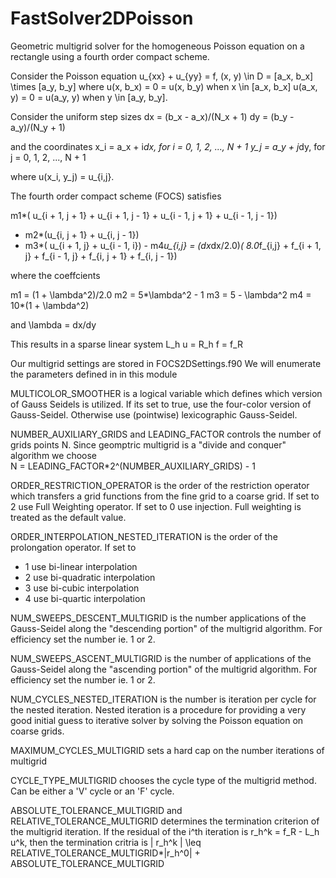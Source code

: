 # FastSolver2DPoisson
Geometric multigrid solver for the homogeneous Poisson equation on a rectangle using a fourth order compact scheme. 

Consider the Poisson equation 
u_{xx} + u_{yy} = f, (x, y) \in D = [a_x, b_x] \times [a_y, b_y]
where 
u(x, b_x) = 0 = u(x, b_y) when x \in [a_x, b_x]
u(a_x, y) = 0 = u(a_y, y) when y \in [a_y, b_y]. 

Consider the uniform step sizes 
dx = (b_x - a_x)/(N_x + 1) 
dy = (b_y - a_y)/(N_y + 1)

and the coordinates 
x_i = a_x + i*dx, for i = 0, 1, 2, ..., N + 1
y_j = a_y + j*dy, for j = 0, 1, 2, ..., N + 1

where u(x_i, y_j) = u_{i,j}. 

The fourth order compact scheme (FOCS) satisfies 

m1*( u_{i + 1, j + 1} + u_{i + 1, j - 1} + u_{i - 1, j + 1} + u_{i - 1, j - 1}) 
  + m2*(u_{i, j + 1} + u_{i, j - 1}) 
  + m3*( u_{i + 1, j} + u_{i - 1, i}) - m4*u_{i,j} 
  = (dx*dx/2.0)*( 8.0*f_{i,j} + f_{i + 1, j} + f_{i - 1, j} + f_{i, j + 1} + f_{i, j - 1}) 

where the coeffcients 

m1 = (1 + \lambda^2)/2.0 
m2 = 5*\lambda^2 - 1
m3 = 5 - \lambda^2 
m4 = 10*(1 + \lambda^2)
 
and \lambda = dx/dy

This results in a sparse linear system L_h u = R_h f = f_R

Our multigrid settings are stored in FOCS2DSettings.f90 
We will enumerate the parameters defined in in this module  

MULTICOLOR_SMOOTHER is a logical variable which defines which version 
of Gauss Seidels is utilized. If its set to true, use the four-color 
version of Gauss-Seidel. Otherwise use (pointwise) lexicographic 
Gauss-Seidel. 

NUMBER_AUXILIARY_GRIDS and LEADING_FACTOR controls the number of grids 
points N. Since geomptric multigrid is a "divide and conquer" algorithm 
we choose  
N = LEADING_FACTOR*2^(NUMBER_AUXILIARY_GRIDS) - 1

ORDER_RESTRICTION_OPERATOR is the order of the restriction operator 
which transfers a grid functions from the fine grid to a coarse grid. 
If set to 2 use Full Weighting operator. If set to 0 use injection. 
Full weighting is treated as the default value.

ORDER_INTERPOLATION_NESTED_ITERATION is the order of the 
prolongation operator. If set to 
- 1 use bi-linear interpolation
- 2 use bi-quadratic interpolation 
- 3 use bi-cubic interpolation 
- 4 use bi-quartic interpolation 

NUM_SWEEPS_DESCENT_MULTIGRID is the number applications of the 
Gauss-Seidel along the "descending portion" of the multigrid 
algorithm. For efficiency set the number ie. 1 or 2. 

NUM_SWEEPS_ASCENT_MULTIGRID is the number of applications of the 
Gauss-Seidel along the "ascending portion" of the multigrid 
algorithm. For efficiency set the number ie. 1 or 2.

NUM_CYCLES_NESTED_ITERATION is the number is iteration per cycle 
for the nested iteration. Nested iteration is a procedure for providing 
a very good initial guess to iterative solver by solving the Poisson 
equation on coarse grids. 

MAXIMUM_CYCLES_MULTIGRID sets a hard cap on the number iterations of multigrid 

CYCLE_TYPE_MULTIGRID chooses the cycle type of the multigrid method. 
Can be either a 'V' cycle or an 'F' cycle. 

ABSOLUTE_TOLERANCE_MULTIGRID and RELATIVE_TOLERANCE_MULTIGRID determines the 
termination criterion of the multigrid iteration. If the residual 
of the i^th iteration is r_h^k = f_R - L_h u^k, then 
the termination critria is 
| r_h^k | \leq RELATIVE_TOLERANCE_MULTIGRID*|r_h^0| + ABSOLUTE_TOLERANCE_MULTIGRID







